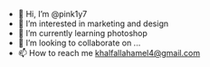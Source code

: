 - 👋 Hi, I’m @pink1y7
- 👀 I’m interested in marketing and design
- 🌱 I’m currently learning photoshop
- 💞️ I’m looking to collaborate on ...
- 📫 How to reach me khalfallahamel4@gmail.com

<!---
pink1y7/pink1y7 is a ✨ special ✨ repository because its `README.md` (this file) appears on your GitHub profile.
You can click the Preview link to take a look at your changes.
--->
